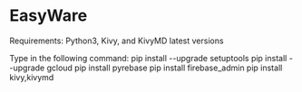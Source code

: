 # EasyWare

Requirements:
Python3, Kivy, and KivyMD latest versions

Type in the following command:
pip install --upgrade setuptools
pip install --upgrade gcloud
pip install pyrebase
pip install firebase_admin
pip install kivy,kivymd
